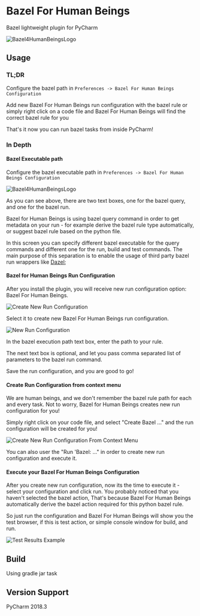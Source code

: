 # Bazel For Human Beings
Bazel lightweight plugin for PyCharm

![Bazel4HumanBeingsLogo](examples/BazelForHumanBeings_128x128.png)

## Usage
### TL;DR
Configure the bazel path in ```Preferences -> Bazel For Human Beings Configuration```


Add new Bazel For Human Beings run configuration with the bazel rule or 
simply right click on a code file and Bazel For Human Beings will find the correct bazel rule for you

That's it now you can run bazel tasks from inside PyCharm!

### In Depth
#### Bazel Executable path

Configure the bazel executable path in ```Preferences -> Bazel For Human Beings Configuration```

![Bazel4HumanBeingsLogo](examples/preferences-configure-bazel-path.png)

As you can see above, there are two text boxes, one for the bazel query, and one for the bazel run.

Bazel for Human Beings is using bazel query command in order to get metadata on your run - 
for example derive the bazel rule type automatically, or suggest bazel rule based on the python file.

In this screen you can specify different bazel executable for the query commands and different one for the run, build and test commands.
The main purpose of this separation is to enable the usage of third party bazel run wrappers like [Dazel](https://github.com/nadirizr/dazel);

#### Bazel for Human Beings Run Configuration

After you install the plugin, you will receive new run configuration option: Bazel For Human Beings.

![Create New Run Configuration](examples/create-new-run-configuration.png)

Select it to create new Bazel For Human Beings run configuration.

![New Run Configuration](examples/new-run-configuration.png)

In the bazel execution path text box, enter the path to your rule.
 
The next text box is optional, and let you pass comma separated list of parameters to the bazel run command.

Save the run configuration, and you are good to go!

#### Create Run Configuration from context menu

We are human beings, and we don't remember the bazel rule path for each and every task.
Not to worry, Bazel for Human Beings creates new run configuration for you!

Simply right click on your code file, and select "Create Bazel ..." and the run configuration will be created for you!

![Create New Run Configuration From Context Menu](examples/create-run-configuration-context-menu.png)

You can also user the "Run 'Bazel: ..." in order to create new run configuration and execute it.

#### Execute your Bazel For Human Beings Configuration

After you create new run configuration, now its the time to execute it - select your configuration and click run.
You probably noticed that you haven't selected the bazel action, 
That's because Bazel For Human Beings automatically derive the bazel action required for this python bazel rule.

So just run the configuration and Bazel For Human Beings will show you the test browser, if this is test action, 
or simple console window for build, and run.

![Test Results Example](examples/example-test-results.png)


## Build

Using gradle jar task

## Version Support

PyCharm 2018.3
